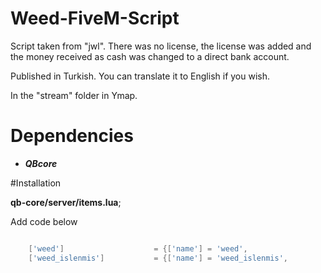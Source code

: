 # Weed-FiveM-Script
Script taken from "jwl". There was no license, the license was added and the money received as cash was changed to a direct bank account.


Published in Turkish. You can translate it to English if you wish.

In the "stream" folder in Ymap.


# Dependencies
- ***QBcore***

#Installation

**qb-core/server/items.lua**;

Add code below

```lua

    ['weed'] 				    = {['name'] = 'weed', 			 				['label'] = 'Esrar', 									['weight'] = 200, 		['type'] = 'item', 			['image'] = 'weed_seed.png', 						['unique'] = false, 	['useable'] = true, 	['shouldClose'] = false,   ['combinable'] = nil,   ['description'] = 'İçinde 2g bulunan Skunk'},
    ['weed_islenmis'] 		    = {['name'] = 'weed_islenmis', 					['label'] = 'İşlenmiş Esrar', 									['weight'] = 200, 		['type'] = 'item', 			['image'] = 'weed_baggy.png', 						['unique'] = false, 	['useable'] = true, 	['shouldClose'] = false,   ['combinable'] = nil,   ['description'] = 'İçinde 2g bulunan Skunk'},
	
```
